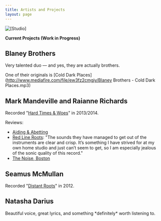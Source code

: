 ```yaml
---
title: Artists and Projects
layout: page
---
```


![[Studio]][1]

**Current Projects (Work in Progress)**

 [1]: /images/mem_logo.png

## Blaney Brothers

Very talented duo — and yes, they are actually brothers.

One of their originals is [Cold Dark Places](http://www.mediafire.com/file/ew3fz2cmgjy/Blaney Brothers - Cold Dark Places.mp3)

## Mark Mandeville and Raianne Richards

Recorded "[Hard Times & Woes](https://markmandevilleraiannerichards.bandcamp.com/album/hard-times-woes)" in 2013/2014.

Reviews:

 * [Aiding & Abetting](http://www.aidabet.com/2014/041514.html)
 * [Red Line Roots](http://www.redlineroots.com/2014/04/mark-mandeville-and-raianne-richards-hardtimes-and-woes-album-review/): "The sounds they have managed to get out of the instruments are clear and crisp. It’s something I have strived for at my own home studio and just can’t seem to get, so I am especially jealous of the sonic quality of this record."
 * [The Noise, Boston](http://web.archive.org/web/20150214062518/http://thenoise-boston.com/2015/02/top-ten-of-2014/)

## Seamus McMullan

Recorded "[Distant Roots](https://www.youtube.com/playlist?list=OLAK5uy_llrO451-ccMiIv4YHtSv_vYpC7rvYRuuA)" in 2012.

## Natasha Darius

Beautiful voice, great lyrics, and something \*definitely\* worth listening to.

